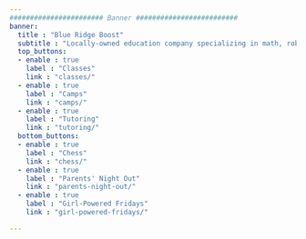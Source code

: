 ```yaml
---
####################### Banner #########################
banner:
  title : "Blue Ridge Boost"
  subtitle : "Locally-owned education company specializing in math, robotics, computing, and chess."
  top_buttons:
  - enable : true
    label : "Classes"
    link : "classes/"
  - enable : true
    label : "Camps"
    link : "camps/"
  - enable : true
    label : "Tutoring"
    link : "tutoring/"
  bottom_buttons:
  - enable : true
    label : "Chess"
    link : "chess/"
  - enable : true
    label : "Parents' Night Out"
    link : "parents-night-out/"
  - enable : true
    label : "Girl-Powered Fridays"
    link : "girl-powered-fridays/"

---
```

